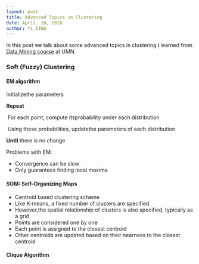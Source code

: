 ```yaml
---
layout: post
title: Advanced Topics in Clustering
date: April. 10, 2018
author: Yi DING
---
```


<style>
.tablelines table, .tablelines td, .tablelines th {
    border: 1px solid black;
    border-collapse: collapse;
        }
</style>

In this post we talk about some advanced topics in clustering I learned from [Data Mining course](https://www-users.cs.umn.edu/~kumar001/dmbook/index.php) at UMN.



### Soft (Fuzzy) Clustering

#### EM algorithm

Initializethe parameters

**Repeat**

​	For each point, compute itsprobability under each distribution

​	Using these probabilities, updatethe parameters of each distribution

**Until** there is no change

Problems with EM:

* Convergence can be slow
* Only guarantees finding local maxima

#### SOM: Self-Organizing Maps

* Centroid based clustering scheme
* Like K-means, a fixed number of clusters are specified
* However,the spatial relationship of clusters is also specified, typically as a grid 
* Points are considered one by one
* Each point is assigned to the closest centroid
* Other centroids are updated based on their nearness to the  closest centroid

#### Clique Algorithm




